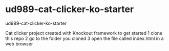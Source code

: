 ud989-cat-clicker-ko-starter
============================

ud989-cat-clicker-ko-starter

Cat clicker project created with Knockout framework
to get started
1 clone this repo
2 go to the folder you cloned
3 open the file called index.html in a web browser
